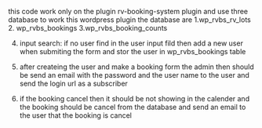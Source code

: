 this code work only on the plugin rv-booking-system plugin and use three database to work this wordpress plugin the database are 
1.wp_rvbs_rv_lots
2. wp_rvbs_bookings
3.wp_rvbs_booking_counts


4. input search: if no user find in the user input fild then add a new user when submiting the form and stor the user in wp_rvbs_bookings table 

5. after createing the user and make a booking form the admin then should be send an email with the password and the user name to the user and send the login url as a subscriber 

6. if the booking cancel then it should be not showing in the calender and the booking should be cancel from the database and send an email to the user that the booking is cancel 

